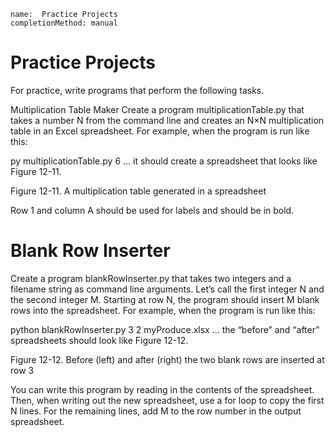 ```ngMeta
name:  Practice Projects
completionMethod: manual
```
# Practice Projects
For practice, write programs that perform the following tasks.

Multiplication Table Maker
Create a program multiplicationTable.py that takes a number N from the command line and creates an N×N multiplication table in an Excel spreadsheet. For example, when the program is run like this:


py multiplicationTable.py 6
... it should create a spreadsheet that looks like Figure 12-11.

<!-- ![image](assets/000052.jpg)
 -->
Figure 12-11. A multiplication table generated in a spreadsheet

Row 1 and column A should be used for labels and should be in bold.

# Blank Row Inserter
Create a program blankRowInserter.py that takes two integers and a filename string as command line arguments. Let’s call the first integer N and the second integer M. Starting at row N, the program should insert M blank rows into the spreadsheet. For example, when the program is run like this:


python blankRowInserter.py 3 2 myProduce.xlsx
... the “before” and “after” spreadsheets should look like Figure 12-12.

<!-- ![image](assets/000055.jpg)
 -->
Figure 12-12. Before (left) and after (right) the two blank rows are inserted at row 3

You can write this program by reading in the contents of the spreadsheet. Then, when writing out the new spreadsheet, use a for loop to copy the first N lines. For the remaining lines, add M to the row number in the output spreadsheet.